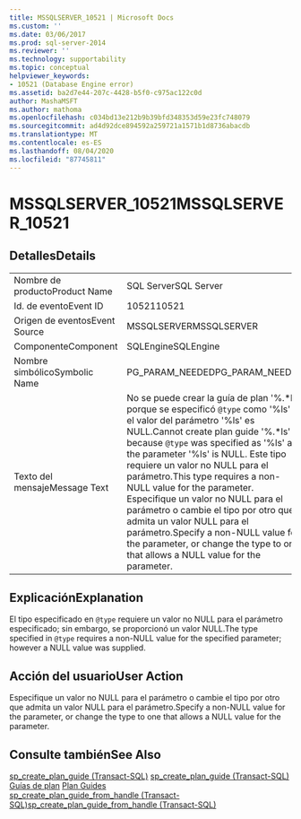 ```yaml
---
title: MSSQLSERVER_10521 | Microsoft Docs
ms.custom: ''
ms.date: 03/06/2017
ms.prod: sql-server-2014
ms.reviewer: ''
ms.technology: supportability
ms.topic: conceptual
helpviewer_keywords:
- 10521 (Database Engine error)
ms.assetid: ba2d7e44-207c-4428-b5f0-c975ac122c0d
author: MashaMSFT
ms.author: mathoma
ms.openlocfilehash: c034bd13e212b9b39bfd348353d59e23fc748079
ms.sourcegitcommit: ad4d92dce894592a259721a1571b1d8736abacdb
ms.translationtype: MT
ms.contentlocale: es-ES
ms.lasthandoff: 08/04/2020
ms.locfileid: "87745811"
---
```

# <a name="mssqlserver_10521"></a><span data-ttu-id="907b7-102">MSSQLSERVER_10521</span><span class="sxs-lookup"><span data-stu-id="907b7-102">MSSQLSERVER_10521</span></span>
    
## <a name="details"></a><span data-ttu-id="907b7-103">Detalles</span><span class="sxs-lookup"><span data-stu-id="907b7-103">Details</span></span>  
  
|||  
|-|-|  
|<span data-ttu-id="907b7-104">Nombre de producto</span><span class="sxs-lookup"><span data-stu-id="907b7-104">Product Name</span></span>|<span data-ttu-id="907b7-105">SQL Server</span><span class="sxs-lookup"><span data-stu-id="907b7-105">SQL Server</span></span>|  
|<span data-ttu-id="907b7-106">Id. de evento</span><span class="sxs-lookup"><span data-stu-id="907b7-106">Event ID</span></span>|<span data-ttu-id="907b7-107">10521</span><span class="sxs-lookup"><span data-stu-id="907b7-107">10521</span></span>|  
|<span data-ttu-id="907b7-108">Origen de eventos</span><span class="sxs-lookup"><span data-stu-id="907b7-108">Event Source</span></span>|<span data-ttu-id="907b7-109">MSSQLSERVER</span><span class="sxs-lookup"><span data-stu-id="907b7-109">MSSQLSERVER</span></span>|  
|<span data-ttu-id="907b7-110">Componente</span><span class="sxs-lookup"><span data-stu-id="907b7-110">Component</span></span>|<span data-ttu-id="907b7-111">SQLEngine</span><span class="sxs-lookup"><span data-stu-id="907b7-111">SQLEngine</span></span>|  
|<span data-ttu-id="907b7-112">Nombre simbólico</span><span class="sxs-lookup"><span data-stu-id="907b7-112">Symbolic Name</span></span>|<span data-ttu-id="907b7-113">PG_PARAM_NEEDED</span><span class="sxs-lookup"><span data-stu-id="907b7-113">PG_PARAM_NEEDED</span></span>|  
|<span data-ttu-id="907b7-114">Texto del mensaje</span><span class="sxs-lookup"><span data-stu-id="907b7-114">Message Text</span></span>|<span data-ttu-id="907b7-115">No se puede crear la guía de plan '%.\*ls' porque se especificó `@type` como '%ls' y el valor del parámetro '%ls' es NULL.</span><span class="sxs-lookup"><span data-stu-id="907b7-115">Cannot create plan guide '%.\*ls' because `@type` was specified as '%ls' and the parameter '%ls' is NULL.</span></span> <span data-ttu-id="907b7-116">Este tipo requiere un valor no NULL para el parámetro.</span><span class="sxs-lookup"><span data-stu-id="907b7-116">This type requires a non-NULL value for the parameter.</span></span> <span data-ttu-id="907b7-117">Especifique un valor no NULL para el parámetro o cambie el tipo por otro que admita un valor NULL para el parámetro.</span><span class="sxs-lookup"><span data-stu-id="907b7-117">Specify a non-NULL value for the parameter, or change the type to one that allows a NULL value for the parameter.</span></span>|  
  
## <a name="explanation"></a><span data-ttu-id="907b7-118">Explicación</span><span class="sxs-lookup"><span data-stu-id="907b7-118">Explanation</span></span>  
 <span data-ttu-id="907b7-119">El tipo especificado en `@type` requiere un valor no NULL para el parámetro especificado; sin embargo, se proporcionó un valor NULL.</span><span class="sxs-lookup"><span data-stu-id="907b7-119">The type specified in `@type` requires a non-NULL value for the specified parameter; however a NULL value was supplied.</span></span>  
  
## <a name="user-action"></a><span data-ttu-id="907b7-120">Acción del usuario</span><span class="sxs-lookup"><span data-stu-id="907b7-120">User Action</span></span>  
 <span data-ttu-id="907b7-121">Especifique un valor no NULL para el parámetro o cambie el tipo por otro que admita un valor NULL para el parámetro.</span><span class="sxs-lookup"><span data-stu-id="907b7-121">Specify a non-NULL value for the parameter, or change the type to one that allows a NULL value for the parameter.</span></span>  
  
## <a name="see-also"></a><span data-ttu-id="907b7-122">Consulte también</span><span class="sxs-lookup"><span data-stu-id="907b7-122">See Also</span></span>  
 <span data-ttu-id="907b7-123">[sp_create_plan_guide &#40;Transact-SQL&#41;](/sql/relational-databases/system-stored-procedures/sp-create-plan-guide-transact-sql) </span><span class="sxs-lookup"><span data-stu-id="907b7-123">[sp_create_plan_guide &#40;Transact-SQL&#41;](/sql/relational-databases/system-stored-procedures/sp-create-plan-guide-transact-sql) </span></span>  
 <span data-ttu-id="907b7-124">[Guías de plan](../performance/plan-guides.md) </span><span class="sxs-lookup"><span data-stu-id="907b7-124">[Plan Guides](../performance/plan-guides.md) </span></span>  
 [<span data-ttu-id="907b7-125">sp_create_plan_guide_from_handle &#40;Transact-SQL&#41;</span><span class="sxs-lookup"><span data-stu-id="907b7-125">sp_create_plan_guide_from_handle &#40;Transact-SQL&#41;</span></span>](/sql/relational-databases/system-stored-procedures/sp-create-plan-guide-from-handle-transact-sql)  
  
  
